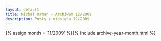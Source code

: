 ```yaml
---
layout: default
title: Michał Orman - Archiwum 12/2009
description: Posty z miesiąca 12/2009
---
```

{% assign month = '11/2009' %}{% include archive-year-month.html %}
